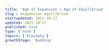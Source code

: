 ```yaml
---
title: 'Age of Expansion < Age of Equilibrium'
slug : exapansion-equilibrium
startupdated: 2021-10-17
updated: 2021-10-17
published: true
type: ['note']
topics: ['Ecosophy']
growthStage: 'Budding'
---
```


